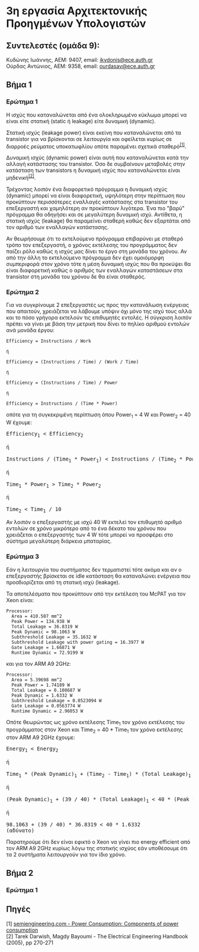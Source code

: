 # 3η εργασία Αρχιτεκτονικής Προηγμένων Υπολογιστών
## Συντελεστές (ομάδα 9):
Κυδώνης Ιωάννης, ΑΕΜ: 9407, email: ikydonis@ece.auth.gr  
Ούρδας Αντώνιος, ΑΕΜ: 9358, email: ourdasav@ece.auth.gr

## Βήμα 1

### Ερώτημα 1

Η ισχύς που καταναλώνεται από ένα ολοκληρωμένο κύκλωμα μπορεί να είναι είτε στατική (static ή leakage) είτε δυναμική (dynamic).

Στατική ισχύς (leakage power) είναι εκείνη που καταναλώνεται από τα transistor για να βρίσκονται σε λειτουργία και οφείλεται κυρίως σε διαρροές ρεύματος υποκατωφλίου οπότε παραμένει σχετικά σταθερό<sup>[[1]](#πηγές)</sup>.

Δυναμική ισχύς (dynamic power) είναι αυτή που καταναλώνεται κατά την αλλαγή κατάστασης του transistor.
Όσο δε συμβαίνουν μεταβολές στην κατάσταση των transistors η δυναμική ισχύς που καταναλώνεται είναι μηδενική<sup>[[2]](#πηγές)</sup>.

Τρέχοντας λοιπόν ένα διαφορετικό πρόγραμμα η δυναμική ισχύς (dynamic) μπορεί να είναι διαφορετική, υψηλότερη στην περίπτωση που προκύπτουν περισσότερες εναλλαγές κατάστασης στα transistor του επεξεργαστή και χαμηλότερη αν προκύπτουν λιγότερα. Ένα πιο "βαρύ" πρόγραμμα θα οδηγήσει και σε μεγαλύτερη δυναμική ισχύ.
Αντίθετα, η στατική ισχύς (leakage) θα παραμείνει σταθερή καθώς δεν εξαρτάται από τον αριθμό των εναλλαγών κατάστασης.

Αν θεωρήσουμε ότι το εκτελούμενο πρόγραμμα επιβαρύνει με σταθερό τρόπο τον επεξεργαστή, ο χρόνος εκτέλεσης του προγράμματος δεν παίζει ρόλο καθώς η ισχύς μας δίνει το έργο στη μονάδα του χρόνου.
Αν από την άλλη το εκτελούμενο πρόγραμμα δεν έχει ομοιόμορφη συμπεριφορά στον χρόνο τότε η μέση δυναμική ισχύς που θα προκύψει θα είναι διαφορετική καθώς ο αριθμός των εναλλαγών καταστάσεων στα transistor στη μονάδα του χρόνου δε θα είναι σταθερός.

### Ερώτημα 2

Για να συγκρίνουμε 2 επεξεργαστές ως προς την κατανάλωση ενέργειας που απαιτούν, χρειάζεται να λάβουμε υπόψιν όχι μόνο της ισχύ τους αλλά και το πόσο γρήγορα εκτελούν τις επιθυμητές εντολές.
Η σύγκριση λοιπόν πρέπει να γίνει με βάση την μετρική που δίνει το πηλίκο αριθμού εντολών ανά μονάδα έργου:
```
Efficiency = Instructions / Work

ή

Efficiency = (Instructions / Time) / (Work / Time)

ή

Efficiency = (Instructions / Time) / Power

ή

Efficiency = Instructions / (Time * Power)
```

οπότε για τη συγκεκριμένη περίπτωση όπου Power<sub>1</sub> = 4 W και Power<sub>2</sub> = 40 W έχουμε:

<pre>
Efficiency<sub>1</sub> < Efficiency<sub>2</sub>

ή 

Instructions / (Time<sub>1</sub> * Power<sub>1</sub>) < Instructions / (Time<sub>2</sub> * Power<sub>2</sub>)

ή

Time<sub>1</sub> * Power<sub>1</sub> > Time<sub>2</sub> * Power<sub>2</sub>

ή

Time<sub>2</sub> < Time<sub>1</sub> / 10
</pre>

Αν λοιπόν ο επεξεργαστής με ισχύ 40 W εκτελεί τον επιθυμητό αριθμό εντολών σε χρόνο μικρότερο από το ένα δέκατο του χρόνου που χρειάζεται ο επεξεργαστής των 4 W τότε μπορεί να προσφέρει στο σύστημα μεγαλύτερη διάρκεια μπαταρίας.

### Ερώτημα 3

Εάν η λειτουργία του συστήματος δεν τερματιστεί τότε ακόμα και αν ο επεξεργαστής βρίσκεται σε idle κατάσταση θα καταναλώνει ενέργεια που προσδιορίζεται από τη στατική ισχύ (leakage).

Τα αποτελέσματα που προκύπτουν από την εκτέλεση του McPAT για τον Xeon είναι:
```
Processor: 
  Area = 410.507 mm^2
  Peak Power = 134.938 W
  Total Leakage = 36.8319 W
  Peak Dynamic = 98.1063 W
  Subthreshold Leakage = 35.1632 W
  Subthreshold Leakage with power gating = 16.3977 W
  Gate Leakage = 1.66871 W
  Runtime Dynamic = 72.9199 W
```

και για τον ARM A9 2GHz:
```
Processor: 
  Area = 5.39698 mm^2
  Peak Power = 1.74189 W
  Total Leakage = 0.108687 W
  Peak Dynamic = 1.6332 W
  Subthreshold Leakage = 0.0523094 W
  Gate Leakage = 0.0563774 W
  Runtime Dynamic = 2.96053 W
```

Οπότε θεωρώντας ως χρόνο εκτέλεσης Time<sub>1</sub> τον χρόνο εκτέλεσης του προγράμματος στον Xeon και Time<sub>2</sub> = 40 * Time<sub>1</sub> τον χρόνο εκτέλεσης στον ARM A9 2GHz έχουμε:
<pre>
Energy<sub>1</sub> < Energy<sub>2</sub>

ή

Time<sub>1</sub> * (Peak Dynamic)<sub>1</sub> + (Time<sub>2</sub> - Time<sub>1</sub>) * (Total Leakage)<sub>1</sub> < Time<sub>2</sub> * (Peak Dynamic)<sub>2</sub>

ή

(Peak Dynamic)<sub>1</sub> + (39 / 40) * (Total Leakage)<sub>1</sub> < 40 * (Peak Dynamic)<sub>2</sub>

ή

98.1063 + (39 / 40) * 36.8319 < 40 * 1.6332
(αδύνατο)
</pre>

Παρατηρούμε ότι δεν είναι εφικτό ο Xeon να γίνει πιο energy efficient από τον ARM A9 2GHz κυρίως λόγω της στατικής ισχύος εάν υποθέσουμε ότι τα 2 συστήματα λειτουργούν για τον ίδιο χρόνο.

## Βήμα 2

### Ερώτημα 1

## Πηγές
[1] [semiengineering.com - Power Consumption: Components of power consumption](https://semiengineering.com/knowledge_centers/low-power/low-power-design/power-consumption/)  
[2] Tarek Darwish, Magdy Bayoumi - The Electrical Engineering Handbook (2005), pp 270-271
